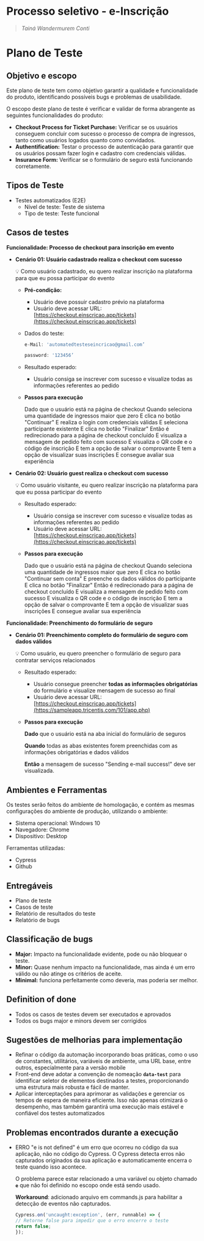 # Processo seletivo - e-Inscrição

> *Tainá Wandermurem Conti*
> 

# **Plano de Teste**

## Objetivo e escopo

Este plano de teste tem como objetivo garantir a qualidade e funcionalidade do produto, identificando possíveis bugs e problemas de usabilidade.

O escopo deste plano de teste é verificar e validar de forma abrangente as seguintes funcionalidades do produto:

- **Checkout Process for Ticket Purchase:** Verificar se os usuários conseguem concluir com sucesso o processo de compra de ingressos, tanto como usuários logados quanto como convidados.
- **Authentification:** Testar o processo de autenticação para garantir que os usuários possam fazer login e cadastro com credenciais válidas.
- **Insurance Form:** Verificar se o formulário de seguro está funcionando corretamente.

## Tipos de Teste

- Testes automatizados (E2E)
    - Nível de teste: Teste de sistema
    - Tipo de teste: Teste funcional

## Casos de testes

**Funcionalidade: Processo de checkout para inscrição em evento**

- **Cenário 01: Usuário cadastrado realiza o checkout com sucesso**
    
    <aside>
    💡 Como usuário cadastrado, eu quero realizar inscrição na plataforma para que eu possa participar do evento
    
    </aside>
    
    - **Pré-condição:**
        - Usuário deve possuir cadastro prévio na plataforma
        - Usuário deve acessar URL: [https://checkout.einscricao.app/tickets](https://checkout.einscricao.app/tickets)
    - Dados do teste:
        
        ```jsx
        e-Mail: 'automatedtesteseincricao@gmail.com’
        ```
        
        ```jsx
        password: '123456’
        ```
        
    - Resultado esperado:
        - Usuário consiga se inscrever com sucesso e visualize todas as informações referentes ao pedido
    - ****Passos para execução****
        
        Dado que o usuário está na página de checkout
        Quando seleciona uma quantidade de ingressos maior que zero
        E clica no botão "Continuar"
        E realiza o login com credenciais válidas
        E seleciona participante existente
        E clica no botão "Finalizar"
        Então é redirecionado para a página de checkout concluído
        E visualiza a mensagem de pedido feito com sucesso
        E visualiza o QR code e o código de inscrição
        E tem a opção de salvar o comprovante
        E tem a opção de visualizar suas inscrições
        E consegue avaliar sua experiência
        
- **Cenário 02: Usuário guest realiza o checkout com sucesso**
    
    <aside>
    💡 Como usuário visitante, eu quero realizar inscrição na plataforma para que eu possa participar do evento
    
    </aside>
    
    - Resultado esperado:
        - Usuário consiga se inscrever com sucesso e visualize todas as informações referentes ao pedido
        - Usuário deve acessar URL: [https://checkout.einscricao.app/tickets](https://checkout.einscricao.app/tickets)
        
    - ****Passos para execução****
        
        Dado que o usuário está na página de checkout
        Quando seleciona uma quantidade de ingressos maior que zero
        E clica no botão "Continuar sem conta"
        E preenche os dados válidos do participante
        E clica no botão "Finalizar"
        Então é redirecionado para a página de checkout concluído
        E visualiza a mensagem de pedido feito com sucesso
        E visualiza o QR code e o código de inscrição
        E tem a opção de salvar o comprovante
        E tem a opção de visualizar suas inscrições
        E consegue avaliar sua experiência
        
    

**Funcionalidade: Preenchimento do formulário de seguro**

- **Cenário 01: Preenchimento completo do formulário de seguro com dados válidos**
    
    <aside>
    💡 Como usuário, eu quero preencher o formulário de seguro para contratar serviços relacionados
    
    </aside>
    
    - Resultado esperado:
        - Usuário consegue preencher **todas as informações obrigatórias** do formulário e visualize mensagem de sucesso ao final
        - Usuário deve acessar URL: [https://checkout.einscricao.app/tickets](https://sampleapp.tricentis.com/101/app.php)
    - ****Passos para execução****
        
        **Dado** que o usuário está na aba inicial do formulário de seguros
        
        **Quando** todas as abas existentes forem preenchidas com as informações obrigatórias e dados válidos
        
        **Então** a mensagem de sucesso "Sending e-mail success!" deve ser visualizada.
        

## Ambientes e Ferramentas

Os testes serão feitos do ambiente de homologação, e contém as mesmas
configurações do ambiente de produção, utilizando o ambiente:

- Sistema operacional: Windows 10
- Navegadore: Chrome
- Dispositivo: Desktop

Ferramentas utilizadas: 

- Cypress
- Github

## Entregáveis

- Plano de teste
- Casos de teste
- Relatório de resultados do teste
- Relatório de bugs

## Classificação de bugs

- **Major:** Impacto na funcionalidade evidente, pode ou não bloquear o teste.
- **Minor:** Quase nenhum impacto na funcionalidade, mas ainda é um erro válido ou não atinge os critérios de aceite.
- **Minimal:** funciona perfeitamente como deveria, mas poderia ser melhor.

## Definition of done

- Todos os casos de testes devem ser executados e aprovados
- Todos os bugs major e minors devem ser corrigidos

## Sugestões de melhorias para implementação

- Refinar o código da automação incorporando boas práticas, como o uso de constantes, utilitários, variáveis de ambiente, uma URL base, entre outros, especialmente para a versão mobile
- Front-end deve adotar a convenção de nomeação **`data-test`** para identificar seletor de elementos destinados a testes, proporcionando uma estrutura mais robusta e fácil de manter.
- Aplicar interceptações para aprimorar as validações e gerenciar os tempos de espera de maneira eficiente. Isso não apenas otimizará o desempenho, mas também garantirá uma execução mais estável e confiável dos testes automatizados

## Problemas encontrados durante a execução

- ERRO  "e is not defined" é um erro que ocorreu no código da sua aplicação, não no código do Cypress. O Cypress detecta erros não capturados originados da sua aplicação e automaticamente encerra o teste quando isso acontece.
    
    O problema parece estar relacionado a uma variável ou objeto chamado **`e`** que não foi definido no escopo onde está sendo usado. 
    
    **Workaround**: adicionado arquivo em commands.js para habilitar a detecção de eventos não capturados. 
    
    ```jsx
    Cypress.on('uncaught:exception', (err, runnable) => {
    // Retorne false para impedir que o erro encerre o teste
    return false;
    });
    ```